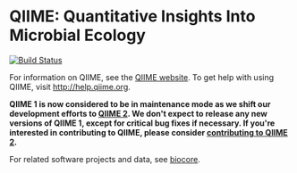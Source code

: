 QIIME: Quantitative Insights Into Microbial Ecology
===================================================

[![Build Status](http://ci.qiime.org/job/QIIME/badge/icon)](http://ci.qiime.org/job/QIIME/)

For information on QIIME, see the [QIIME website](http://www.qiime.org). To get help with using QIIME, visit http://help.qiime.org.

**QIIME 1 is now considered to be in maintenance mode as we shift our development efforts to [QIIME 2](http://github.com/qiime2). We don't expect to release any new versions of QIIME 1, except for critical bug fixes if necessary. If you're interested in contributing to QIIME, please consider [contributing to QIIME 2](https://github.com/qiime2/qiime2/blob/master/CONTRIBUTING.md).**

For related software projects and data, see [biocore](http://biocore.github.io).
